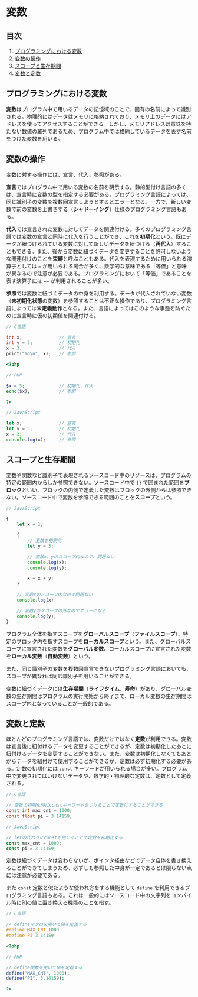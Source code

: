 # 変数


## 目次

1. [プログラミングにおける変数](#プログラミングにおける変数)
1. [変数の操作](#変数の操作)
1. [スコープと生存期間](#スコープと生存期間)
1. [変数と定数](#変数と定数)


## プログラミングにおける変数

**変数**はプログラム中で用いるデータの記憶域のことで、固有の名前によって識別される。物理的にはデータはメモリに格納されており、メモリ上のデータにはアドレスを使ってアクセスすることができる。しかし、メモリアドレスは意味を持たない数値の羅列であるため、プログラム中では格納しているデータを表す名前をつけた変数を用いる。


## 変数の操作

変数に対する操作には、宣言、代入、参照がある。

**宣言**ではプログラム中で用いる変数の名前を明示する。静的型付け言語の多くは、宣言時に変数の型を指定する必要がある。プログラミング言語によっては、同じ識別子の変数を複数回宣言しようとするとエラーとなる。一方で、新しい変数で前の変数を上書きする（**シャドーイング**）仕様のプログラミング言語もある。

**代入**では宣言された変数に対してデータを関連付ける。多くのプログラミング言語では変数の宣言と同時に代入を行うことができ、これを**初期化**という。既にデータが紐づけられている変数に対して新しいデータを紐づける（**再代入**）することもできる。また、後から変数に紐づくデータを変更することを許可しないような関連付けのことを**束縛**と呼ぶこともある。代入を表現するために用いられる演算子としては `=` が用いられる場合が多く、数学的な意味である「等価」と意味が異なるので注意が必要である。プログラミングにおいて「等価」であることを表す演算子には `==` が利用されることが多い。

**参照**では変数に紐づくデータの中身を利用する。データが代入されていない変数（**未初期化状態**の変数）を参照することは不正な操作であり、プログラミング言語によっては**未定義動作**となる。また、言語によってはこのような事態を防ぐために宣言時に仮の初期値を関連付ける。


```c
// C言語

int x;              // 宣言
int y = 5;          // 初期化
x = 3;              // 代入
print("%d\n", x);   // 参照
```

```php
<?php

// PHP

$x = 5;             // 初期化、代入
echo($x);           // 参照

?>
```

```javascript
// JavaScript

let x;              // 宣言
let y = 5;          // 初期化
x = 3;              // 代入
console.log(x);     // 参照
```


## スコープと生存期間

変数や関数など識別子で表現されるソースコード中のリソースは、プログラムの特定の範囲内からしか参照できない。ソースコード中で `{}` で囲まれた範囲を**ブロック**といい、ブロックの内側で定義した変数はブロックの外側からは参照できない。ソースコード中で変数を参照できる範囲のことを**スコープ**という。

```javascript
// JavaScript

{
    let x = 1;

    {
        // 変数を初期化
        let y = 3;

        // 変数x、yのスコープ内なので、問題ない
        console.log(x);
        console.log(y);

        x = x + y;
    }

    // 変数xのスコープ内なので問題ない
    console.log(x);

    // 変数yのスコープの外なのでエラーになる
    console.log(y);
}
```

プログラム全体を指すスコープを**グローバルスコープ**（**ファイルスコープ**）、特定のブロック内を指すスコープを**ローカルスコープ**という。また、グローバルスコープに宣言された変数を**グローバル変数**、ローカルスコープに宣言された変数を**ローカル変数**（**自動変数**）という。

また、同じ識別子の変数を複数回宣言できないプログラミング言語においても、スコープが異なれば同じ識別子を用いることができる。

変数に紐づくデータには**生存期間**（**ライフタイム**、**寿命**）があり、グローバル変数の生存期間はプログラムの実行開始から終了まで、ローカル変数の生存期間はスコープ内となっていることが一般的である。


## 変数と定数

ほとんどのプログラミング言語では、変数だけではなく**定数**が利用できる。変数は宣言後に紐付けるデータを変更することができるが、定数は初期化したあとに紐付けるデータを変更することができない。また、変数は初期化しなくてもあとからデータを紐付けて使用することができるが、定数は必ず初期化する必要がある。定数の初期化には `const` キーワードが用いられる場合が多い。プログラム中で変更されてはいけないデータや、数学的・物理的な定数は、定数として定義される。

```c
// C言語

// 変数の初期化時にconstキーワードをつけることで定数にすることができる
const int max_cnt = 1000;
const float pi = 3.14159;
```

```javascript
// JavaScript

// letの代わりにconstを用いることで定数を初期化する
const max_cnt = 1000;
const pi = 3.14159;
```

定数は紐づくデータは変わらないが、ポインタ経由などでデータ自体を書き換えることができてしまうため、必ずしも参照した中身が一定であるとは限らない点には注意が必要である。

また `const` 定数と似たような使われ方をする機能として `define` を利用できるプログラミング言語もある。これは一般的にはソースコード中の文字列をコンパイル時に別の値に置き換える機能のことを指す。

```c
// C言語

// defineマクロを用いて値を定義する
#define MAX_CNT 1000
#define PI 3.14159
```

```php
<?php

// PHP

// define関数を用いて値を定義する
define("MAX_CNT", 1000);
define("PI", 3.14159);

?>
```
